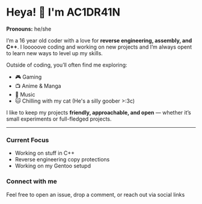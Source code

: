 # Heya! 👋 I'm AC1DR41N

**Pronouns:** he/she

I’m a 16 year old coder with a love for **reverse engineering, assembly, and C++**. 
I looooove coding and working on new projects and I’m always opent to learn new ways to level up my skills.  

Outside of coding, you’ll often find me exploring:  
- 🎮 Gaming
- 📺 Anime & Manga 
- 🎵 Music 
- 🐱 Chilling with my cat (He's a silly goober >:3c) 

I like to keep my projects **friendly, approachable, and open** — whether it’s small experiments or full-fledged projects.

---

### Current Focus
- Working on stuff in C++  
- Reverse engineering copy protections
- Working on my Gentoo setupd 

### Connect with me
Feel free to open an issue, drop a comment, or reach out via social links



<!---
HaZe069/HaZe069 is a ✨ special ✨ repository because its `README.md` (this file) appears on your GitHub profile.
You can click the Preview link to take a look at your changes.
--->
